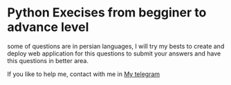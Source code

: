 # Python Execises from begginer to advance level
<p>some of questions are in persian languages,
I will try my bests to create and deploy web application for this questions to submit your answers and have this questions in better area.
</p>
If you like to help me, contact with me in <a href='https://t.me/Amir_mahdi_kadhouii'>My telegram</a>
